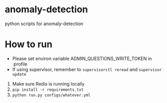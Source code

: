 # anomaly-detection
python scripts for anomaly-detection

# How to run
- Please set environ variable ADMIN_QUESTIONS_WRITE_TOKEN in .profile 
- If using supervisor, remember to `supervisorctl reread` and `supervisor update`

1. Make sure Redis is running locally
2. `pip install -r requirements.txt`
3. `python run.py configs/whatever.yml`
